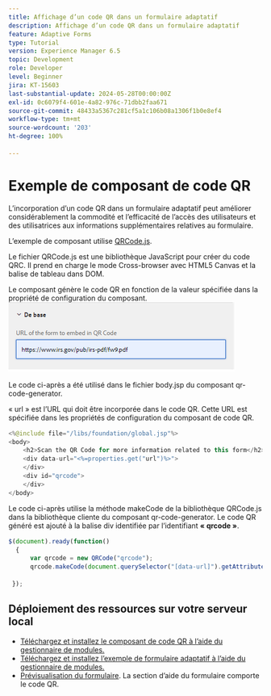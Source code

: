 ```yaml
---
title: Affichage d’un code QR dans un formulaire adaptatif
description: Affichage d’un code QR dans un formulaire adaptatif
feature: Adaptive Forms
type: Tutorial
version: Experience Manager 6.5
topic: Development
role: Developer
level: Beginner
jira: KT-15603
last-substantial-update: 2024-05-28T00:00:00Z
exl-id: 0c6079f4-601e-4a82-976c-71dbb2faa671
source-git-commit: 48433a5367c281cf5a1c106b08a1306f1b0e8ef4
workflow-type: tm+mt
source-wordcount: '203'
ht-degree: 100%

---
```


# Exemple de composant de code QR

L’incorporation d’un code QR dans un formulaire adaptatif peut améliorer considérablement la commodité et l’efficacité de l’accès des utilisateurs et des utilisatrices aux informations supplémentaires relatives au formulaire.

L’exemple de composant utilise [QRCode.js](https://davidshimjs.github.io/qrcodejs/).

Le fichier QRCode.js est une bibliothèque JavaScript pour créer du code QRC. Il prend en charge le mode Cross-browser avec HTML5 Canvas et la balise de tableau dans DOM.

Le composant génère le code QR en fonction de la valeur spécifiée dans la propriété de configuration du composant.
![Image](assets/qr-code-url.png)

Le code ci-après a été utilisé dans le fichier body.jsp du composant qr-code-generator.

« url » est l’URL qui doit être incorporée dans le code QR. Cette URL est spécifiée dans les propriétés de configuration du composant de code QR.

```java
<%@include file="/libs/foundation/global.jsp"%>
<body>
    <h2>Scan the QR Code for more information related to this form</h2>
    <div data-url="<%=properties.get("url")%>">
    </div>
    <div id="qrcode">
    </div>
</body>
```



Le code ci-après utilise la méthode makeCode de la bibliothèque QRCode.js dans la bibliothèque cliente du composant qr-code-generator. Le code QR généré est ajouté à la balise div identifiée par l’identifiant **« qrcode »**.

```javascript
$(document).ready(function()
  {
      var qrcode = new QRCode("qrcode");
      qrcode.makeCode(document.querySelector("[data-url]").getAttribute("data-url"));
      
 });
```

## Déploiement des ressources sur votre serveur local

* [Téléchargez et installez le composant de code QR à l’aide du gestionnaire de modules.](assets/qrcode.zip)
* [Téléchargez et installez l’exemple de formulaire adaptatif à l’aide du gestionnaire de modules.](assets/form-with-qr-code.zip)
* [Prévisualisation du formulaire](http://localhost:4502/content/dam/formsanddocuments/qrcode/w9form/jcr:content?wcmmode=disabled). La section d’aide du formulaire comporte le code QR.
